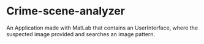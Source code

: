 # Crime-scene-analyzer
An Application made with MatLab that contains an UserInterface, where the suspected image provided and searches an image pattern.
